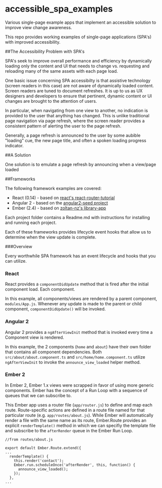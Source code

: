 # accessible_spa_examples
Various single-page example apps that implement an accessible solution to improve view change awareness.

This repo provides working examples of single-page applications (SPA's) with improved accessibility.

##The Accessibility Problem with SPA's

SPA's seek to improve overall performance and efficiency by dynamically loading only the content and UI that needs to change vs. requesting and reloading many of the same assets with each page load.

One basic issue concerning SPA accessibilty is that assistive technology (screen readers in this case) are not aware of dynamically loaded content. Screen readers are tuned to document refreshes. It is up to us as UX designers and developers to ensure that pertinent, dynamic content or UI changes are brought to the attention of users.

In particular, when navigating from one view to another, no indication is provided to the user that anything has changed. This is unlike traditional page navigation via page refresh, where the screen reader provides a consistent pattern of alerting the user to the page refresh.

Generally, a page refresh is announced to the user by some aubible "loading" cue, the new page title, and often a spoken loading progress indicator.


##A Solution

One solution is to emulate a page refresh by announcing when a view/page loaded

##Frameworks

The following framework examples are covered:

- React (0.14) - based on <a href="https://github.com/reactjs/react-router-tutorial" target="gh">react's react-router-tutorial</a>
- Angular 2 - based on the <a href="https://github.com/mgechev/angular2-seed" target="gh">angular2-seed project</a>
- Ember (2.4) - based on <a href="https://github.com:zoltan-nz/library-app.git">zoltan-nz's library-app</a>

Each project folder contains a Readme.md with instructions for installing and running each project.

Each of these frameworks provides lifecycle event hooks that allow us to determine when the view update is complete.

###Overview

Every worthwhile SPA framework has an event lifecycle and hooks that you can utilize. 

### React

React provides a `componentDidUpdate` method that is fired after the initial component load. Each component.

In this example, all components/views are rendered by a parent component, `modules/App.js`. Whenever any update is made to the parent or child component, `componentDidUpdate()` will be invoked.

### Angular 2

Angular 2 provides a `ngAfterViewInit` method that is invoked every time a Component view is rendered. 

In this example, the 2 components (`home` and `about`) have their own folder that contains all component dependencies. Both `src/about/about.component.ts` and `src/home/home.component.ts` utilize `ngAfterViewInit` to invoke the `announce_view_loaded` helper method.

### Ember 2

In Ember 2, Ember 1.x views were scrapped in favor of using more generic components. Ember has the concept of a Run Loop with a sequence of queues that we can subscribe to. 

This Ember app uses a router file (`app/router.js`) to define and map each route. Route-specific actions are defined in a route file named for that particular route (e.g. `app/routes/about.js`). While Ember will automatically render a file with the same name as its route, Ember.Route provides an explicit `renderTemplate()` method in which we can specifiy the template file and subscribe to the `afterRender` queue in the Ember Run Loop.

```
//from routes/about.js

export default Ember.Route.extend({
...
  renderTemplate() {
    this.render('contact');
    Ember.run.scheduleOnce('afterRender', this, function() {
      announce_view_loaded();
    });
  },
...
```

